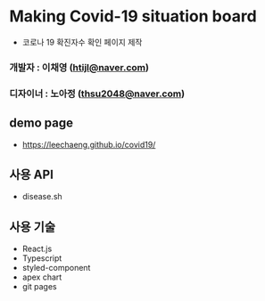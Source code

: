 # Making Covid-19 situation board

- 코로나 19 확진자수 확인 페이지 제작

### 개발자 : 이채영 (htijl@naver.com)

### 디자이너 : 노아정 (thsu2048@naver.com)

## demo page

- https://leechaeng.github.io/covid19/

## 사용 API

- disease.sh

## 사용 기술

- React.js
- Typescript
- styled-component
- apex chart
- git pages
